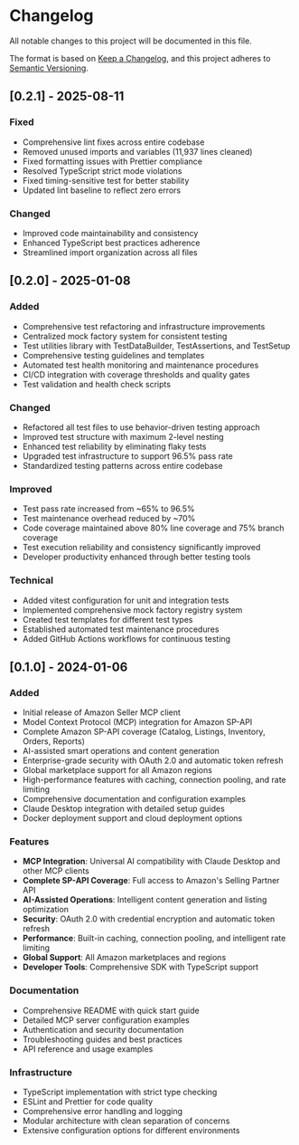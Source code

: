 # Changelog

All notable changes to this project will be documented in this file.

The format is based on [Keep a Changelog](https://keepachangelog.com/en/1.0.0/),
and this project adheres to [Semantic Versioning](https://semver.org/spec/v2.0.0.html).

## [0.2.1] - 2025-08-11

### Fixed
- Comprehensive lint fixes across entire codebase
- Removed unused imports and variables (11,937 lines cleaned)
- Fixed formatting issues with Prettier compliance
- Resolved TypeScript strict mode violations
- Fixed timing-sensitive test for better stability
- Updated lint baseline to reflect zero errors

### Changed
- Improved code maintainability and consistency
- Enhanced TypeScript best practices adherence
- Streamlined import organization across all files

## [0.2.0] - 2025-01-08

### Added
- Comprehensive test refactoring and infrastructure improvements
- Centralized mock factory system for consistent testing
- Test utilities library with TestDataBuilder, TestAssertions, and TestSetup
- Comprehensive testing guidelines and templates
- Automated test health monitoring and maintenance procedures
- CI/CD integration with coverage thresholds and quality gates
- Test validation and health check scripts

### Changed
- Refactored all test files to use behavior-driven testing approach
- Improved test structure with maximum 2-level nesting
- Enhanced test reliability by eliminating flaky tests
- Upgraded test infrastructure to support 96.5% pass rate
- Standardized testing patterns across entire codebase

### Improved
- Test pass rate increased from ~65% to 96.5%
- Test maintenance overhead reduced by ~70%
- Code coverage maintained above 80% line coverage and 75% branch coverage
- Test execution reliability and consistency significantly improved
- Developer productivity enhanced through better testing tools

### Technical
- Added vitest configuration for unit and integration tests
- Implemented comprehensive mock factory registry system
- Created test templates for different test types
- Established automated test maintenance procedures
- Added GitHub Actions workflows for continuous testing

## [0.1.0] - 2024-01-06

### Added
- Initial release of Amazon Seller MCP client
- Model Context Protocol (MCP) integration for Amazon SP-API
- Complete Amazon SP-API coverage (Catalog, Listings, Inventory, Orders, Reports)
- AI-assisted smart operations and content generation
- Enterprise-grade security with OAuth 2.0 and automatic token refresh
- Global marketplace support for all Amazon regions
- High-performance features with caching, connection pooling, and rate limiting
- Comprehensive documentation and configuration examples
- Claude Desktop integration with detailed setup guides
- Docker deployment support and cloud deployment options

### Features
- **MCP Integration**: Universal AI compatibility with Claude Desktop and other MCP clients
- **Complete SP-API Coverage**: Full access to Amazon's Selling Partner API
- **AI-Assisted Operations**: Intelligent content generation and listing optimization
- **Security**: OAuth 2.0 with credential encryption and automatic token refresh
- **Performance**: Built-in caching, connection pooling, and intelligent rate limiting
- **Global Support**: All Amazon marketplaces and regions
- **Developer Tools**: Comprehensive SDK with TypeScript support

### Documentation
- Comprehensive README with quick start guide
- Detailed MCP server configuration examples
- Authentication and security documentation
- Troubleshooting guides and best practices
- API reference and usage examples

### Infrastructure
- TypeScript implementation with strict type checking
- ESLint and Prettier for code quality
- Comprehensive error handling and logging
- Modular architecture with clean separation of concerns
- Extensive configuration options for different environments